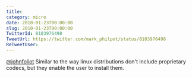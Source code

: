 ```yaml
---
title: 
category: micro
date: 2010-01-23T00:00:00
slug: 2010-01-23T00:00:00
TwitterId: 8103976498
TweetUrl: https://twitter.com/mark_philpot/status/8103976498
ReTweetUser: 
---
```


[@johnfoliot](https://twitter.com/johnfoliot) Similar to the way linux distributions don't include proprietary codecs, but they enable the user to install them.